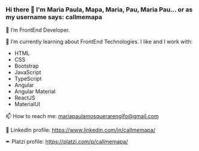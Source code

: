 ### Hi there 👋 I'm Maria Paula, Mapa, Maria, Pau, Maria Pau... or as my username says: callmemapa

🔭 I’m FrontEnd Developer.

🌱 I’m currently learning about FrontEnd Technologies. I like and I work with:
- HTML
- CSS
- Bootstrap
- JavaScript
- TypeScript
- Angular
- Angular Material
- ReactJS
- MaterialUI

📫 How to reach me: mariapaulamosquerarengifo@gmail.com

🔗 LinkedIn profile: https://www.linkedin.com/in/callmemapa/

✒ Platzi profile: https://platzi.com/p/callmemapa/
